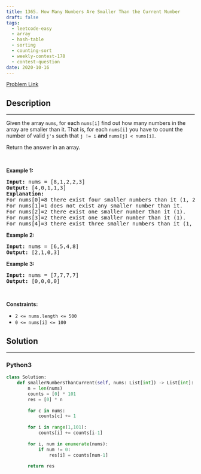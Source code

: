 ```yaml
---
title: 1365. How Many Numbers Are Smaller Than the Current Number
draft: false
tags: 
  - leetcode-easy
  - array
  - hash-table
  - sorting
  - counting-sort
  - weekly-contest-178
  - contest-question
date: 2020-10-16
---
```


[Problem Link](https://leetcode.com/problems/how-many-numbers-are-smaller-than-the-current-number/)

## Description

---
<p>Given the array <code>nums</code>, for each <code>nums[i]</code> find out how many numbers in the array are smaller than it. That is, for each <code>nums[i]</code> you have to count the number of valid <code>j&#39;s</code>&nbsp;such that&nbsp;<code>j != i</code> <strong>and</strong> <code>nums[j] &lt; nums[i]</code>.</p>

<p>Return the answer in an array.</p>

<p>&nbsp;</p>
<p><strong class="example">Example 1:</strong></p>

<pre>
<strong>Input:</strong> nums = [8,1,2,2,3]
<strong>Output:</strong> [4,0,1,1,3]
<strong>Explanation:</strong> 
For nums[0]=8 there exist four smaller numbers than it (1, 2, 2 and 3). 
For nums[1]=1 does not exist any smaller number than it.
For nums[2]=2 there exist one smaller number than it (1). 
For nums[3]=2 there exist one smaller number than it (1). 
For nums[4]=3 there exist three smaller numbers than it (1, 2 and 2).
</pre>

<p><strong class="example">Example 2:</strong></p>

<pre>
<strong>Input:</strong> nums = [6,5,4,8]
<strong>Output:</strong> [2,1,0,3]
</pre>

<p><strong class="example">Example 3:</strong></p>

<pre>
<strong>Input:</strong> nums = [7,7,7,7]
<strong>Output:</strong> [0,0,0,0]
</pre>

<p>&nbsp;</p>
<p><strong>Constraints:</strong></p>

<ul>
	<li><code>2 &lt;= nums.length &lt;= 500</code></li>
	<li><code>0 &lt;= nums[i] &lt;= 100</code></li>
</ul>


## Solution

---
### Python3
``` py title='how-many-numbers-are-smaller-than-the-current-number'
class Solution:
    def smallerNumbersThanCurrent(self, nums: List[int]) -> List[int]:
        n = len(nums)
        counts = [0] * 101
        res = [0] * n
        
        for c in nums:
            counts[c] += 1
            
        for i in range(1,101):
            counts[i] += counts[i-1]
            
        for i, num in enumerate(nums):
            if num != 0:
                res[i] = counts[num-1]
        
        return res
```

